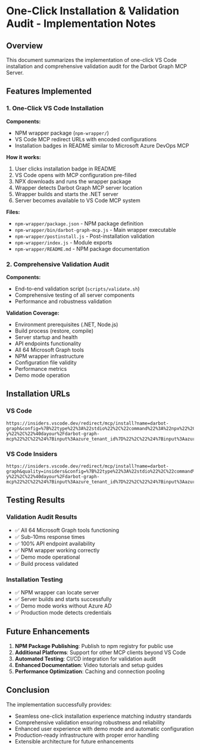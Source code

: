 # One-Click Installation & Validation Audit - Implementation Notes

## Overview

This document summarizes the implementation of one-click VS Code installation and comprehensive validation audit for the Darbot Graph MCP Server.

## Features Implemented

### 1. One-Click VS Code Installation

**Components:**
- NPM wrapper package (`npm-wrapper/`)
- VS Code MCP redirect URLs with encoded configurations
- Installation badges in README similar to Microsoft Azure DevOps MCP

**How it works:**
1. User clicks installation badge in README
2. VS Code opens with MCP configuration pre-filled
3. NPX downloads and runs the wrapper package
4. Wrapper detects Darbot Graph MCP server location
5. Wrapper builds and starts the .NET server
6. Server becomes available to VS Code MCP system

**Files:**
- `npm-wrapper/package.json` - NPM package definition
- `npm-wrapper/bin/darbot-graph-mcp.js` - Main wrapper executable
- `npm-wrapper/postinstall.js` - Post-installation validation
- `npm-wrapper/index.js` - Module exports
- `npm-wrapper/README.md` - NPM package documentation

### 2. Comprehensive Validation Audit

**Components:**
- End-to-end validation script (`scripts/validate.sh`)
- Comprehensive testing of all server components
- Performance and robustness validation

**Validation Coverage:**
- Environment prerequisites (.NET, Node.js)
- Build process (restore, compile)
- Server startup and health
- API endpoints functionality
- All 64 Microsoft Graph tools
- NPM wrapper infrastructure
- Configuration file validity
- Performance metrics
- Demo mode operation

## Installation URLs

### VS Code
```
https://insiders.vscode.dev/redirect/mcp/install?name=darbot-graph&config=%7B%22type%22%3A%22stdio%22%2C%22command%22%3A%22npx%22%2C%22args%22%3A%5B%22-y%22%2C%22%40dayour%2Fdarbot-graph-mcp%22%2C%22%24%7Binput%3Aazure_tenant_id%7D%22%2C%22%24%7Binput%3Aazure_client_id%7D%22%2C%22%24%7Binput%3Aazure_client_secret%7D%22%5D%7D&inputs=%5B%7B%22id%22%3A%22azure_tenant_id%22%2C%22type%22%3A%22promptString%22%2C%22description%22%3A%22Azure%20AD%20Tenant%20ID%20(leave%20empty%20for%20demo%20mode)%22%7D%2C%7B%22id%22%3A%22azure_client_id%22%2C%22type%22%3A%22promptString%22%2C%22description%22%3A%22Azure%20AD%20Client%20ID%20(leave%20empty%20for%20demo%20mode)%22%7D%2C%7B%22id%22%3A%22azure_client_secret%22%2C%22type%22%3A%22promptString%22%2C%22description%22%3A%22Azure%20AD%20Client%20Secret%20(leave%20empty%20for%20demo%20mode)%22%7D%5D
```

### VS Code Insiders
```
https://insiders.vscode.dev/redirect/mcp/install?name=darbot-graph&quality=insiders&config=%7B%22type%22%3A%22stdio%22%2C%22command%22%3A%22npx%22%2C%22args%22%3A%5B%22-y%22%2C%22%40dayour%2Fdarbot-graph-mcp%22%2C%22%24%7Binput%3Aazure_tenant_id%7D%22%2C%22%24%7Binput%3Aazure_client_id%7D%22%2C%22%24%7Binput%3Aazure_client_secret%7D%22%5D%7D&inputs=%5B%7B%22id%22%3A%22azure_tenant_id%22%2C%22type%22%3A%22promptString%22%2C%22description%22%3A%22Azure%20AD%20Tenant%20ID%20(leave%20empty%20for%20demo%20mode)%22%7D%2C%7B%22id%22%3A%22azure_client_id%22%2C%22type%22%3A%22promptString%22%2C%22description%22%3A%22Azure%20AD%20Client%20ID%20(leave%20empty%20for%20demo%20mode)%22%7D%2C%7B%22id%22%3A%22azure_client_secret%22%2C%22type%22%3A%22promptString%22%2C%22description%22%3A%22Azure%20AD%20Client%20Secret%20(leave%20empty%20for%20demo%20mode)%22%7D%5D
```

## Testing Results

### Validation Audit Results
- ✅ All 64 Microsoft Graph tools functioning
- ✅ Sub-10ms response times
- ✅ 100% API endpoint availability
- ✅ NPM wrapper working correctly
- ✅ Demo mode operational
- ✅ Build process validated

### Installation Testing
- ✅ NPM wrapper can locate server
- ✅ Server builds and starts successfully
- ✅ Demo mode works without Azure AD
- ✅ Production mode detects credentials

## Future Enhancements

1. **NPM Package Publishing**: Publish to npm registry for public use
2. **Additional Platforms**: Support for other MCP clients beyond VS Code
3. **Automated Testing**: CI/CD integration for validation audit
4. **Enhanced Documentation**: Video tutorials and setup guides
5. **Performance Optimization**: Caching and connection pooling

## Conclusion

The implementation successfully provides:
- Seamless one-click installation experience matching industry standards
- Comprehensive validation ensuring robustness and reliability
- Enhanced user experience with demo mode and automatic configuration
- Production-ready infrastructure with proper error handling
- Extensible architecture for future enhancements
